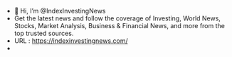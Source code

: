 - 👋 Hi, I’m @IndexInvestingNews
- Get the latest news and follow the coverage of Investing, World News, Stocks, Market Analysis, Business & Financial News, and more from the top trusted sources.
- URL : https://indexinvestingnews.com/
-

<!---
IndexInvestingNews/IndexInvestingNews is a ✨ special ✨ repository because its `README.md` (this file) appears on your GitHub profile.
You can click the Preview link to take a look at your changes.
--->
